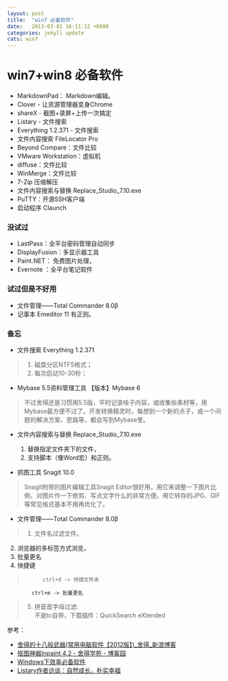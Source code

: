 ```yaml
---
layout: post
title:  "win7 必备软件"
date:   2013-03-01 16:11:12 +0800
categories: jekyll update
cats: win7
---
```


# win7+win8 必备软件 #

* MarkdownPad： Markdown编辑。
* Clover - 让资源管理器变身Chrome
* shareX - 截图+录屏+上传一次搞定
* Listary - 文件搜索
* Everything 1.2.371  -  文件搜索
* 文件内容搜索  FileLocator Pro
* Beyond Compare：文件比较
* VMware Workstation：虚拟机
* diffuse：文件比较
* WinMerge：文件比较
* 7-Zip 压缩解压
* 文件内容搜索与替换 Replace_Studio_7.10.exe
* PuTTY：开源SSH客户端
* 启动程序	Claunch 

### 没试过 ###

* LastPass：全平台密码管理自动同步
* DisplayFusion：多显示器工具
* Paint.NET： 免费图片处理，
* Evernote ：全平台笔记软件

### 试过但是不好用 ###

* 文件管理——Total Commander  8.0β
* 记事本 Emeditor 11 有正则。    



### 备忘 ###
* 文件搜索  Everything 1.2.371  
> 1. 磁盘分区NTFS格式；
> 2. 每次启动10-30秒；

* Mybase 5.5资料管理工具
【版本】Mybase 6  
>
>不过舍得还是习惯用5.5版，平时记录啥子内容，或收集些素材等，用Mybase最方便不过了。开发转换精灵时，每想到一个新的点子，或一个问题的解决方案、思路等，都会写到Mybase里。   

* 文件内容搜索与替换 Replace_Studio_7.10.exe
	
	1. 替换指定文件夹下的文件，  
	2. 支持脚本（像Word宏）和正则。

* 抓图工具 Snagit 10.0   
> Snagit附带的图片编辑工具Snagit Editor很好用，用它来调整一下图片比例、对图片作一下修剪、写点文字什么的非常方便。用它转存的JPG、GIF等常见格式基本不用再优化了。

* 文件管理——Total Commander  8.0β
> 1. 文件名过滤文件。  
2. 浏览器的多标签方式浏览，    
3. 批量更名   
4. 快捷键 

> 			ctrl+d -> 快捷文件夹
			ctrl+m -> 批量更名
		

>5. 拼音首字母过滤:   
>不是tc自带，下载插件：QuickSearch eXtended  

 

参考： 

* [舍得的十八般武器(常用电脑软件【2012版】)_舍得_新浪博客](http://blog.sina.com.cn/s/blog_5f2d67f901013ew2.html)
* [抠图神器Inpaint 4.2 - 舍得学苑 - 博客园](http://www.cnblogs.com/emagic/archive/2012/03/07/2383948.html)
* [Windows下效率必备软件](https://jeffjade.com/2015/10/19/2015-10-18-Efficacious-win-software/)
* [Listary作者访谈：自然成长，朴实幸福](https://xbeta.info/listary-interview.htm)

